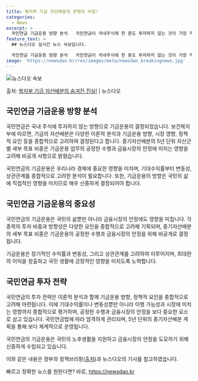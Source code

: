 ```yaml
---
title: 복지부 기금 자산배분의 뜻밖의 비밀!
categories:
  - News
excerpt: >
  국민연금 기금운용 방향 분석   국민연금이 국내주식에 한 푼도 투자하지 않는 것이 가장 적절하다는 결론이 나…
feature_text: >
  ## 뉴스다오 실시간 뉴스 속보입니다.

  국민연금 기금운용 방향 분석   국민연금이 국내주식에 한 푼도 투자하지 않는 것이 가장 적절하다는 결론이 나…
image: 'https://newsdao.kr/res/images/meta/newsdao_breakingnews.jpg'
---
```


![뉴스다오 속보](https://newsdao.kr/res/images/meta/newsdao_breakingnews.jpg)

<p>출처: <a href="https://newsdao.kr/4083" rel="dofollow">복지부 기금 자산배분의 숨겨진 진실!</a> | 뉴스다오</p>


<h2 data-ke-size="size26">국민연금 기금운용 방향 분석</h2>
국민연금은 국내 주식에 투자하지 않는 방향으로 기금운용이 결정되었습니다. 보건복지부에 따르면, 기금의 자산배분은 다양한 이론적 분석과 기금운용 방향, 시장 영향, 정책적 요인 등을 종합적으로 고려하여 결정된다고 합니다. 중기자산배분의 5년 단위 자산군별 세부 목표 비중은 기금운용 업무의 공정한 수행과 금융시장의 안정에 미치는 영향을 고려해 비공개 사항으로 밝혔습니다.

<p data-ke-size="size16">국민연금의 기금운용은 우리나라 경제에 중요한 영향을 미치며, 기대수익률부터 변동성, 상관관계를 종합적으로 고려한 분석이 필요합니다. 또한, 기금운용의 방향은 국민의 삶에 직접적인 영향을 미치므로 매우 신중하게 결정되어야 합니다.</p>

<h2 data-ke-size="size26">국민연금 기금운용의 중요성</h2>
국민연금의 기금운용은 국민의 삶뿐만 아니라 금융시장의 안정에도 영향을 미칩니다. 각 종목의 투자 비중과 방향성은 다양한 요인을 종합적으로 고려해 기획되며, 중기자산배분의 세부 목표 비중은 기금운용의 공정한 수행과 금융시장의 안정을 위해 비공개로 결정됩니다.

<p data-ke-size="size16">기금운용은 장기적인 수익률과 변동성, 그리고 상관관계를 고려하여 이루어지며, 최대한의 이익을 창출하고 국민 생활에 긍정적인 영향을 미치도록 노력합니다.</p>

<h2 data-ke-size="size26">국민연금 투자 전략</h2>
국민연금의 투자 전략은 이론적 분석과 함께 기금운용 방향, 정책적 요인을 종합적으로 고려해 마련됩니다. 이에 기대수익률이나 변동성뿐만 아니라 이행 가능성과 시장에 미치는 영향까지 종합적으로 평가하며, 공정한 수행과 금융시장의 안정을 보다 중요한 요소로 삼고 있습니다. 국민연금법에 따라 엄격하게 관리되며, 5년 단위의 중기자산배분 계획을 통해 보다 체계적으로 운영됩니다.

<p data-ke-size="size16">국민연금의 기금운용은 국민의 노후생활을 지원하고 금융시장의 안정을 도모하기 위해 신중하게 수립되고 있습니다.</p>

이와 같은 내용은 정부의 정책브리핑(<a href="https://www.korea.kr/">출처</a>)과 뉴스다오의 기사를 참고하였습니다. 

빠르고 정확한 뉴스를 원한다면? 바로, <a href="https://newsdao.kr" rel="dofollow">https://newsdao.kr</a>


